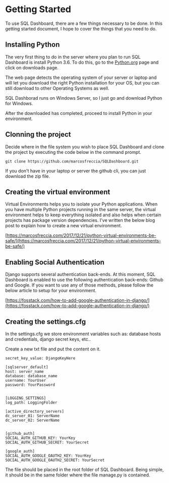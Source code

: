 # Getting Started

To use SQL Dashboard, there are a few things necessary to be done. In this getting started document,
I hope to cover the things that you need to do.

## Installing Python

The very first thing to do in the server where you plan to run SQL Dashboard is install Python 3.6.
To do this, go to the [Python.org](http://www.python.org) page and click on downloads page.

The web page detects the operating system of your server or laptop and will let you download the right Python installation for your OS, but you can still download to other Operating Systems as well.

SQL Dashborad runs on Windows Server, so I just go and download Python for Windows.

After the downloaded has completed, proceed to install Python in your environment.

## Clonning the project

Decide where in the file system you wish to place SQL Dashboard and clone the project by executing the code below in the command prompt.

```git clone https://github.com/marcosfreccia/SQLDashboard.git ```

If you don't have in your laptop or server the github cli, you can just download the zip file.

## Creating the virtual environment

Virtual Environments helps you to isolate your Python applications. When you have multiple Python projects running in the same server, the virtual environment helps to keep everything isolated and also helps when certain projects has package version dependencies. I've written the below blog post to explain how to create a new virtual environment.

[https://marcosfreccia.com/2017/12/21/python-virtual-environments-be-safe/](https://marcosfreccia.com/2017/12/21/python-virtual-environments-be-safe/)

## Enabling Social Authentication

Django supports several authentication back-ends.  At this moment, SQL Dashboard is enabled to use the following authentication back-ends: Github and Google. If you want to use any of those methods, please follow the below article to setup for your environment.

[https://fosstack.com/how-to-add-google-authentication-in-django/](https://fosstack.com/how-to-add-google-authentication-in-django/)

## Creating the settings.cfg

In the settings.cfg we store environment variables such as: database hosts and credentials, django secret keys, etc..

Create a new txt file and put the content on it.

```
secret_key_value: DjangoKeyHere

[sqlserver_default]
host: server_name
database: database_name
username: YourUser
password: YourPassword


[LOGGING_SETTINGS] 
log_path: LoggingFolder

[active_directory_servers]
dc_server_01: ServerName
dc_server_02: ServerName


[github_auth]
SOCIAL_AUTH_GITHUB_KEY: YourKey
SOCIAL_AUTH_GITHUB_SECRET: YourSecret

[google_auth]
SOCIAL_AUTH_GOOGLE_OAUTH2_KEY: YourKey
SOCIAL_AUTH_GOOGLE_OAUTH2_SECRET: YourSecret
```
The file should be placed in the root folder of SQL Dashboard. Being simple, it should be in the same folder where the file manage.py is contained. 